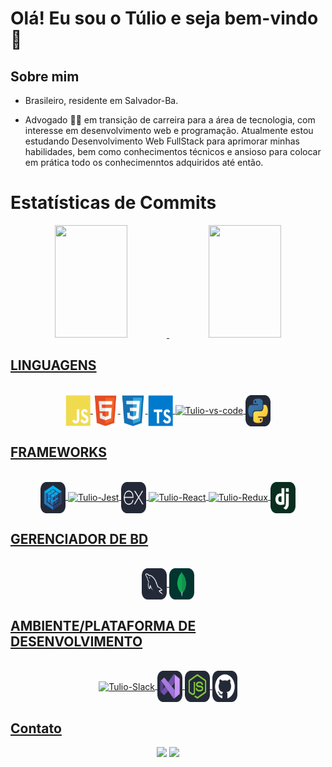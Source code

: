 # Olá! Eu sou o Túlio e seja bem-vindo👋

## Sobre mim
- Brasileiro, residente em Salvador-Ba.

- Advogado 🧑‍⚖️‍ em transição de carreira para a área de tecnologia, com interesse em desenvolvimento web e programação. Atualmente estou estudando Desenvolvimento Web FullStack para aprimorar minhas habilidades, bem como conhecimentos técnicos e ansioso para colocar em prática todo os conhecimenntos adquiridos até então.

# Estatísticas de Commits
<div align="center">
  <a href="https://github.com/tulioba">
  <img height="180em" width="48%" src="https://github-readme-stats.vercel.app/api?username=tulioba&show_icons=true&theme=tokyonight&include_all_commits=true&count_private=true"/>
    <img height="180em" width="48%" src="https://github-readme-stats.vercel.app/api/top-langs/?username=tulioba&layout=compact&langs_count=7&theme=tokyonight"/>  
</div>

## LINGUAGENS
<div align="center" style="display: inline_block"><br>
 <img align="center" alt="Tulio-Js" height="50" width="40" src="https://raw.githubusercontent.com/devicons/devicon/master/icons/javascript/javascript-plain.svg">
 <img align="center" alt="Tulio-HTML" height="50" width="40" src="https://raw.githubusercontent.com/devicons/devicon/master/icons/html5/html5-original.svg">
 <img align="center" alt="Tulio-CSS" height="50" width="40" src="https://raw.githubusercontent.com/devicons/devicon/master/icons/css3/css3-original.svg">
 <img align="center" alt="Tulio-Trello" height="50" width="40" src="https://raw.githubusercontent.com/devicons/devicon/master/icons/typescript/typescript-plain.svg" />
 <img align="center" alt="Tulio-vs-code" height="50" width="40" src="https://cdn.jsdelivr.net/gh/devicons/devicon/icons/vscode/vscode-original.svg" />
 <img align="center" alt="Tulio-vs-code" height="50" width="40" src="https://raw.githubusercontent.com/tandpfun/skill-icons/59059d9d1a2c092696dc66e00931cc1181a4ce1f/icons/Python-Dark.svg" />
</div>

## FRAMEWORKS
<div align="center" style="display: inline_block"><br>
 <img align="center" alt="Tulio-Sequelize" height="50" width="40" src="https://github.com/tandpfun/skill-icons/blob/main/icons/Sequelize-Dark.svg" />
 <img align="center" alt="Tulio-Jest" height="50" width="40" src="https://cdn.jsdelivr.net/gh/devicons/devicon/icons/jest/jest-plain.svg" />
  <img align="center" alt="Tulio-Jest" height="50" width="40" src="https://github.com/tandpfun/skill-icons/blob/main/icons/ExpressJS-Dark.svg" />
 <img align="center" alt="Tulio-React" height="50" width="40" src="https://cdn.jsdelivr.net/gh/devicons/devicon/icons/react/react-original.svg" />
 <img align="center" alt="Tulio-Redux" height="50" width="40" src="https://cdn.jsdelivr.net/gh/devicons/devicon/icons/redux/redux-original.svg" />
  <img align="center" alt="Tulio-Django" height="50" width="40" src="https://github.com/tandpfun/skill-icons/blob/main/icons/Django.svg" />
</div>

## GERENCIADOR DE BD
<div align="center" style="display: inline_block"><br>
   <img align="center" alt="Tulio-MySQL" height="50" width="40" src="https://github.com/tandpfun/skill-icons/blob/main/icons/MySQL-Dark.svg" />
   <img align="center" alt="Tulio-MongoDB" height="50" width="40" src="https://github.com/tandpfun/skill-icons/blob/main/icons/MongoDB.svg" />
</div>

## AMBIENTE/PLATAFORMA DE DESENVOLVIMENTO  
<div align="center" style="display: inline_block"><br>
 <img align="center" alt="Tulio-Slack" height="50" width="40" src="https://cdn.jsdelivr.net/gh/devicons/devicon/icons/slack/slack-original.svg" />
  <img align="center" alt="Tulio-VisualStudio" height="50" width="40" src="https://github.com/tandpfun/skill-icons/blob/main/icons/VisualStudio-Dark.svg" />
  <img align="center" alt="Tulio-NodeJS" height="50" width="40" src="https://github.com/tandpfun/skill-icons/blob/main/icons/NodeJS-Dark.svg" />
   <img align="center" alt="Tulio-Github" height="50" width="40" src="https://github.com/tandpfun/skill-icons/blob/main/icons/Github-Dark.svg" />
</div>
  
## Contato
<div align="center"> 
  <a href = "https://mail.google.com/mail/u/1/#inbox?compose=GTvVlcSMVVzxXmWlcLvqwQnKlPFtwDvsSdkjTHQvDtvQRNtkRvzttHkxpRbjjHpTNZvlcwrbMBjNq"><img src="https://img.shields.io/badge/-Gmail-%23333?style=for-the-badge&logo=gmail&logoColor=white" target="_blank"></a>
  <a href = "https://www.linkedin.com/in/tulio-barros-amorim-733399244/"> <img src="https://img.shields.io/badge/-LinkedIn-%230077B5?style=for-the-badge&logo=linkedin&logoColor=white" target="_blank"></a> 

